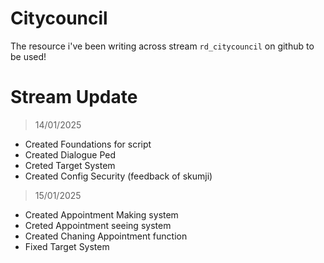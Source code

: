 # Citycouncil

The resource i've been writing across stream `rd_citycouncil` on github to be used!

# Stream Update

> 14/01/2025
- Created Foundations for script
- Created Dialogue Ped
- Creted Target System
- Created Config Security (feedback of skumji)

> 15/01/2025
- Created Appointment Making system
- Creted Appointment seeing system
- Created Chaning Appointment function
- Fixed Target System
